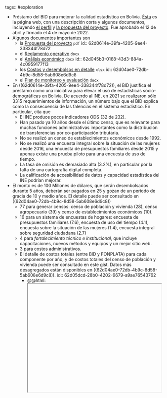 tags:: #exploration

- Préstamo del BID para mejorar la calidad estadística en Bolivia. [Ésta](https://www.iadb.org/es/project/BO-L1220) es la página web, con una descripción corta y algunos documentos, incluyendo [el perfil](https://idbdocs.iadb.org/wsdocs/getdocument.aspx?docnum=EZSHARE-557953943-1) y [la propuesta del proyecto](https://idbdocs.iadb.org/wsdocs/getdocument.aspx?docnum=EZSHARE-557953943-27). Fue aprobado el 12 de abril y firmado el 4 de mayo de 2022.
- Algunos documentos importantes son
	- la [Propuesta del proyecto](https://idbdocs.iadb.org/wsdocs/getdocument.aspx?docnum=EZSHARE-557953943-27) `pdf`
	  id:: 62d0614e-39fa-4205-9ee4-338344f78d72
	- el [Reglamento operativo](http://idbdocs.iadb.org/wsdocs/getDocument.aspx?DOCNUM=EZSHARE-557953943-12) `docx`
	- el [Análisis económico](http://idbdocs.iadb.org/wsdocs/getDocument.aspx?DOCNUM=EZSHARE-557953943-4) `docx`
	  id:: 62d045b3-0168-43d3-884a-4c0959177f13
	- los [Costos y desembolsos en detalle](https://idbdocs.iadb.org/wsdocs/getDocument.aspx?DOCNUM=EZSHARE-557953943-6) `xlsx`
	  id:: 62d04ae0-72db-4b9c-8d58-5ab608e6d9c8
	- el [Plan de monitoreo y evaluación](http://idbdocs.iadb.org/wsdocs/getDocument.aspx?DOCNUM=EZSHARE-557953943-10) `docx`
- En ((62d0614e-39fa-4205-9ee4-338344f78d72)), el BID justifica el préstamo como una iniciativa para elevar el uso de estadísticas socio-demográficas en Bolivia. De acuerdo al INE, en 2021 se realizaron sólo 3315 requerimientos de información, un número bajo que el BID explica como la consecuencia de las falencias en el sistema estadístico. En particular, cita que
	- El INE produce pocos indicadores ODS (32 de 232).
	- Han pasado ya 10 años desde el último censo, que es relevante para muchas funciones administrativas importantes como la distribución de transferencias por co-participación tributaria.
	- No se realizó un censo de establecimientos económicos desde 1992.
	- No se realizó una encuesta integral sobre la situación de las mujeres desde 2016, una encuesta de presupuestos familiares desde 2015 y apenas existe una prueba piloto para una encuesta de uso de tiempo.
	- La tasa de omisión es demasiado alta (3.2%), en particular por la falta de una cartografía digital completa.
	- La calificación de accesibilidad de datos y capacidad estadística del INE podrían mejorar.
- El monto es de 100 Millones de dólares, que serán desembolsados durante 5 años, deberán ser pagados en 25 y gozan de un periodo de gracia de 10 y medio años. El detalle puede ser consultado en ((62d04ae0-72db-4b9c-8d58-5ab608e6d9c8))
	- 77 para generar censos: censo de población y vivienda (28), censo agropecuario (39) y censo de establecimientos económicos (10).
	- 16 para un sistema de encuestas de hogares: encuesta de presupuestos familiares (7.6), encuesta de uso del tiempo (4.1), encuesta sobre la situación de las mujeres (1.4), encuesta integral sobre seguridad ciudadana (2.7)
	- 4 para _fortalecimiento técnico e institucional_, que incluye capacitaciones, nuevos métodos y equipos y un mejor sitio web.
	- 3 para costos administrativos.
	- El detalle de costos totales (entre BID y FONPLATA) para cada componente por año, y de costos totales del censo de población y vivienda puede ser consultado en este gist. Datos más desagregados están disponibles en ((62d04ae0-72db-4b9c-8d58-5ab608e6d9c8)).
	  id:: 62d05dcd-28b0-4202-9679-a9ae76543762
		- @@html: <iframe  width="100%" height="350" src="data:text/html;charset=utf-8, <head><base target='_blank' /></head><body><script src='https://gist.github.com/mauforonda/a5234531a4d2010bc5c0dffe5ef495c1.js'></script></body>">@@
		  template:: gist iframe
		  id:: 62d05637-fa4b-455c-8c70-42769b9a2997
- Algunos indicadores que considerarán son
	- Número de indicadores ODS que logren producir (actualmente sólo se producen 32 de los 232 indicadores).
	- Tiempo entre el fin del empadronamiento y la publicación de resultados del censo de población y vivienda. (18 meses en 2012, el promedio regional es 10)
	- La tasa de omisión del censo de población y vivienda (3.3 en 2012, que pretenden reducir a 1.9 según ((62d045b3-0168-43d3-884a-4c0959177f13)) )
	- La posición de [Bolivia en Open Data Inventory](https://odin.opendatawatch.com/Report/countryProfileUpdated/BOL?year=2020) (48 en 2020)
	- El desempeño de Bolivia en el [Statistical Performance Index](https://datatopics.worldbank.org/statisticalcapacity/SCIdashboard.aspx).
- Los objetivos del préstamo son:
	- Incrementar el uso de la información estadística oficial en la toma de decisiones públicas y privadas
		- Que se realicen 1096 requerimientos de información mensuales en 2026, desde 843 en 2021.
		- Que el dominio web del INE pase de la posición 298 en el ranking de país de alexa en 2021 a la posición 229 en 2026.
	- Mejorar la calidad de la información estadística oficial en términos de ROCA (Relevancia, Oportunidad, Confiabilidad, Accesibilidad)
		- Que se produzcan 51 indicadores ODS en 2026, de 32 en 2021.
		- Que se produzcan 2 censos con preguntas que aborden perspectivas de género en 2026, de 0 en 2021.
		- Que se produzca 1 censo con preguntas que permitan caracterizar la situación de personas con discapacidad en 2026, de 0 en 2021.
		- Que el censo de población y vivienda tome 12 meses entre el final del empadronamiento y la publicación de resultados, en comparación con los 18 meses que tomó en 2012.
		- Que el censo agropecuario tome 9 meses entre el final del empadronamiento y la publicación de resultados, en lugar de los 16 que tomó en 2013.
		- Que el censo de establecimientos económicos tome 9 meses.
		- Que la tasa de omisión en el censo de población y vivienda baje de 3.2% a 1.9%.
		  id:: 62d06cbd-ebc2-48aa-8d72-98f9426bb564
		- Que la tasa de no-respuesta en la encuesta de presupuestos familiares baje de 10.7% a 8%.
		- Que el índice ODIN de Bolivia suba de 47.5 en 2020 a 52.5 al final del proyecto.
		- Que se realicen 2 encuestas que indagan sobre aspectos sensibles de género en 2026, de 0 en 2021.
	- Fortalecer la institucionalidad del INE
		- Que la calificación de desempeño estadístico SPI suba de 62.7 en 2020 a 80 en 2026.
- Los factores que el BID creía que podían afectar más la programación del censo eran la disposición oportuna de recursos financieros, que debían mitigar coordinando con el Ministerio de Economía; la disposición de personal capacitado, que iban a mitigar contratando personal pronto y solicitando apoyo al Fondo de Población de las Naciones Unidas; y la capacidad de gobierno con autoridades locales, que debían mitigar mediante campañas de comunicación.
  id:: 62d03dc0-f921-4eb5-9647-32eb8b47dc27
- El BID ha realizado proyectos similares varias veces en otros países, por ejemplo [Argentina](https://idbdocs.iadb.org/wsdocs/getdocument.aspx?docnum=EZSHARE-676894069-53), [Honduras](https://idbdocs.iadb.org/wsdocs/getdocument.aspx?docnum=EZSHARE-2049065003-18) y [Paraguay](https://idbdocs.iadb.org/wsdocs/getdocument.aspx?docnum=EZSHARE-1532268048-55).
- Enlaces para actualizaciones
	- [Documentos](https://www.iadb.org/en/documents-search?query%5Bproject_number%5D=BO-L1220) del proyecto en la base del BID
	  id:: 62d08217-bc6e-48c7-9356-1ee2b1dbde2e